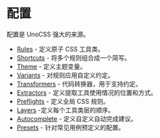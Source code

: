 # 配置

配置是 UnoCSS 强大的来源。

- [Rules](/config/rules) - 定义原子 CSS 工具类。
- [Shortcuts](/config/shortcuts) - 将多个规则组合成一个简写。
- [Theme](/config/theme) - 定义主题变量。
- [Variants](/config/variants) - 对规则应用自定义约定。
- [Transformers](/config/transformers) - 代码转换器，用于支持约定。
- [Extractors](/config/extractors) - 定义提取工具使用情况的位置和方式。
- [Preflights](/config/preflights) - 定义全局 CSS 规则。
- [Layers](/config/layers) -定义每个工具类层的顺序。
- [Autocomplete](/config/autocomplete) - 定义自定义自动完成建议。
- [Presets](/config/presets) - 针对常见用例预定义的配置。
